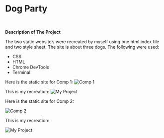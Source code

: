 # Dog Party #
<br />

**Description of The Project** 

The two static website’s were recreated by myself using one html.index file and two style sheet. The site is about three dogs. The following were used:

- CSS
- HTML 
- Chrome DevTools
- Terminal

Here is the static site for Comp 1:
![Comp 1](https://user-images.githubusercontent.com/47795464/57203356-ac565180-6f6c-11e9-8762-7112e6481aa2.png)

This is my recreation:
![My Project](https://user-images.githubusercontent.com/47795464/57203312-2f2adc80-6f6c-11e9-80bb-4cf472de3e6c.png)

Here is the static site for Comp 2:

![Comp 2](http://frontend.turing.io/assets/images/projects/zen-garden/zen-garden-02.jpg)

This is my recreation:

![My Project](https://user-images.githubusercontent.com/47795464/57203187-2be32100-6f6b-11e9-91a6-14d6e17a203e.png)

